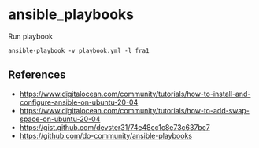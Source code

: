 # ansible_playbooks

Run playbook

	ansible-playbook -v playbook.yml -l fra1

## References

- https://www.digitalocean.com/community/tutorials/how-to-install-and-configure-ansible-on-ubuntu-20-04
- https://www.digitalocean.com/community/tutorials/how-to-add-swap-space-on-ubuntu-20-04
- https://gist.github.com/devster31/74e48cc1c8e73c637bc7
- https://github.com/do-community/ansible-playbooks
